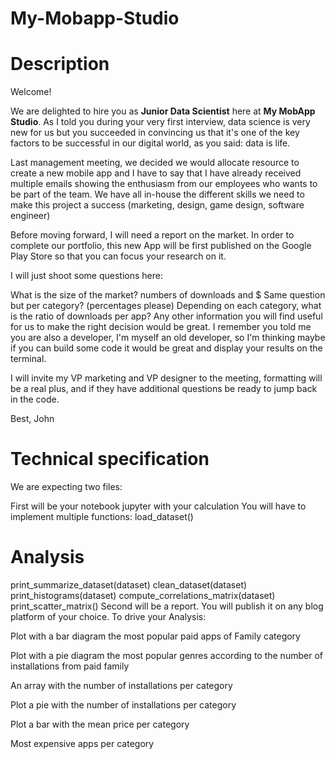 # My-Mobapp-Studio

# Description

Welcome!

We are delighted to hire you as **Junior Data Scientist** here at **My MobApp Studio**. As I told you during your very first interview, data science is very new for us but you succeeded in convincing us that it's one of the key factors to be successful in our digital world, as you said: data is life.

Last management meeting, we decided we would allocate resource to create a new mobile app and I have to say that I have already received multiple emails showing the enthusiasm from our employees who wants to be part of the team.
We have all in-house the different skills we need to make this project a success (marketing, design, game design, software engineer)

Before moving forward, I will need a report on the market. In order to complete our portfolio, this new App will be first published on the Google Play Store so that you can focus your research on it.

I will just shoot some questions here:

What is the size of the market? numbers of downloads and $
Same question but per category? (percentages please)
Depending on each category, what is the ratio of downloads per app?
Any other information you will find useful for us to make the right decision would be great.
I remember you told me you are also a developer, I'm myself an old developer, so I'm thinking maybe if you can build some code it would be great and display your results on the terminal.

I will invite my VP marketing and VP designer to the meeting, formatting will be a real plus, and if they have additional questions be ready to jump back in the code.

Best,
John

# Technical specification

We are expecting two files:

First will be your notebook jupyter with your calculation You will have to implement multiple functions:
load_dataset()

# Analysis
print_summarize_dataset(dataset)
clean_dataset(dataset)
print_histograms(dataset)
compute_correlations_matrix(dataset)
print_scatter_matrix()
Second will be a report. You will publish it on any blog platform of your choice.
To drive your Analysis:

Plot with a bar diagram the most popular paid apps of Family category

Plot with a pie diagram the most popular genres according to the number of installations from paid family

An array with the number of installations per category

Plot a pie with the number of installations per category

Plot a bar with the mean price per category

Most expensive apps per category
